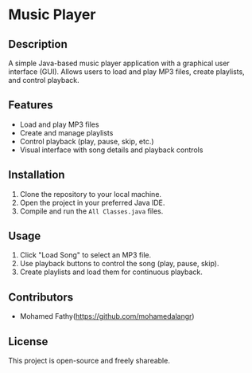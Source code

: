 # Music Player

## Description
A simple Java-based music player application with a graphical user interface (GUI). Allows users to load and play MP3 files, create playlists, and control playback.

## Features
- Load and play MP3 files
- Create and manage playlists
- Control playback (play, pause, skip, etc.)
- Visual interface with song details and playback controls

## Installation
1. Clone the repository to your local machine.
2. Open the project in your preferred Java IDE.
3. Compile and run the `All Classes.java` files.

## Usage
1. Click "Load Song" to select an MP3 file.
2. Use playback buttons to control the song (play, pause, skip).
3. Create playlists and load them for continuous playback.

## Contributors
- Mohamed Fathy(https://github.com/mohamedalangr)

## License
This project is open-source and freely shareable.
